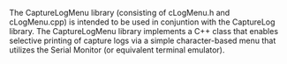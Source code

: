 The CaptureLogMenu library (consisting of cLogMenu.h and cLogMenu.cpp) is intended to be used in conjuntion with the
CaptureLog library. The CaptureLogMenu library implements a C++ class that enables selective printing of capture
logs via a simple character-based menu that utilizes the Serial Monitor (or equivalent terminal emulator).
